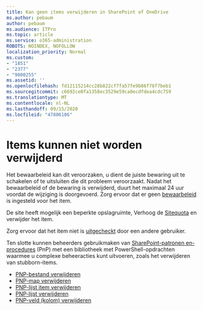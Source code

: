 ```yaml
---
title: Kan geen items verwijderen in SharePoint of OneDrive
ms.author: pebaum
author: pebaum
ms.audience: ITPro
ms.topic: article
ms.service: o365-administration
ROBOTS: NOINDEX, NOFOLLOW
localization_priority: Normal
ms.custom:
- "1851"
- "2377"
- "9000255"
ms.assetid: ''
ms.openlocfilehash: fd12115214cc28b822cf7fa57fe9b86f76f7beb1
ms.sourcegitcommit: c6692ce0fa1358ec3529e59ca0ecdfdea4cdc759
ms.translationtype: MT
ms.contentlocale: nl-NL
ms.lasthandoff: 09/15/2020
ms.locfileid: "47806106"
---
```

# <a name="unable-to-delete-items"></a>Items kunnen niet worden verwijderd

Het bewaarbeleid kan dit veroorzaken, u dient de juiste bewaring uit te schakelen of te uitsluiten die dit probleem veroorzaakt. Nadat het bewaarbeleid of de bewaring is verwijderd, duurt het maximaal 24 uur voordat de wijziging is doorgevoerd. Zorg ervoor dat er geen [bewaarbeleid](https://docs.microsoft.com/microsoft-365/compliance/retention-policies) is ingesteld voor het item.

De site heeft mogelijk een beperkte opslagruimte, Verhoog de [Sitequota](https://docs.microsoft.com/powershell/module/sharepoint-online/set-sposite?view=sharepoint-ps) en verwijder het item.

Zorg ervoor dat het item niet is [uitgecheckt](https://support.office.com/article/check-out-check-in-or-discard-changes-to-files-in-a-library-7e2c12a9-a874-4393-9511-1378a700f6de) door een andere gebruiker.

Ten slotte kunnen beheerders gebruikmaken van [SharePoint-patronen en-procedures](https://docs.microsoft.com/powershell/sharepoint/sharepoint-pnp/sharepoint-pnp-cmdlets?view=sharepoint-ps#installation) (PnP) met een bibliotheek met PowerShell-opdrachten waarmee u complexe beheeracties kunt uitvoeren, zoals het verwijderen van stubborn-items.
- [PNP-bestand verwijderen](https://docs.microsoft.com/powershell/module/sharepoint-pnp/remove-pnpfile?view=sharepoint-ps)
- [PNP-map verwijderen](https://docs.microsoft.com/powershell/module/sharepoint-pnp/remove-pnpfolder?view=sharepoint-ps)
- [PNP-lijst item verwijderen](https://docs.microsoft.com/powershell/module/sharepoint-pnp/remove-pnplistitem?view=sharepoint-ps)
- [PNP-lijst verwijderen](https://docs.microsoft.com/powershell/module/sharepoint-pnp/remove-pnplist?view=sharepoint-ps)
- [PNP-veld (kolom) verwijderen](https://docs.microsoft.com/powershell/module/sharepoint-pnp/remove-pnpfield?view=sharepoint-ps)